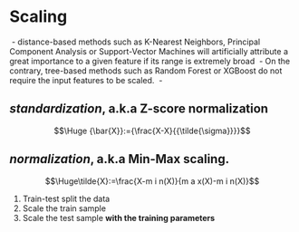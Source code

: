 # Scaling

 - distance-based methods such as K-Nearest Neighbors, Principal Component Analysis or Support-Vector Machines will artificially attribute a great importance to a given feature if its range is extremely broad
 - On the contrary, tree-based methods such as Random Forest or XGBoost do not require the input features to be scaled.
 -
## _standardization_, a.k.a Z-score normalization

$$\Huge {\bar{X}}:={\frac{X-X}{{\tilde{\sigma}}}}$$
## _normalization_, a.k.a Min-Max scaling.

$$\Huge\tilde{X}:=\frac{X-m i n(X)}{m a x(X)-m i n(X)}$$
1.  Train-test split the data
2. Scale the train sample
3. Scale the test sample **with the training parameters**
